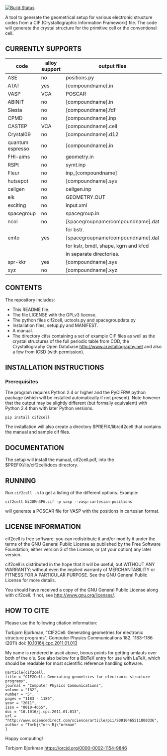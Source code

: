 [![Build Status](https://github.com/torbjornbjorkman/cif2cell/workflows/ci/badge.svg)](https://github.com/torbjornbjorkman/cif2cell/actions)

A tool to generate the geometrical setup for various electronic
structure codes from a CIF (Crystallographic Information
Framework) file. The code will generate the crystal structure for
the primitive cell or the conventional cell.

## CURRENTLY SUPPORTS

|code           | alloy support |   output files|
|---------------|---------|-----------------------------------|
|ASE            |   no    | positions.py|
|ATAT           |  yes    | [compoundname].in|
|VASP           |  VCA    | POSCAR|
|ABINIT         |   no    | [compoundname].in|
|Siesta         |   no    | [compoundname].fdf|
|CPMD           |   no    | [compoundname].inp|
|CASTEP         |  VCA    | [compoundname].cell|
|Crystal09      |   no    | [compoundname].d12|
|quantum espresso|  no    | [compoundname].in|
|FHI-aims       |   no    | geometry.in|
|RSPt           |   no    | symt.inp|
|Fleur          |   no    | inp_[compoundname]|
|hutsepot       |   no    | [compoundname].sys|
|cellgen        |   no    | cellgen.inp|
|elk            |   no    | GEOMETRY.OUT|
|exciting       |   no    | input.xml|
|spacegroup     |   no    | spacegroup.in|
|ncol           |   no    | [spacegroupname/compoundname].dat|
|               |         | for bstr.|
|emto           |   yes   | [spacegroupname/compoundname].dat|
|               |         | for kstr, bmdl, shape, kgrn and kfcd|
|               |         | in separate directories.|
|spr-kkr        |   yes   | [compoundname].sys|
|xyz            |   no    | [compoundname].xyz|


## CONTENTS

The repository includes:

* This README file.
* The file LICENSE with the GPLv3 license.
* The python files cif2cell, uctools.py and spacegroupdata.py
* Installation files, setup.py and MANIFEST.
* A manual.
* The directory cifs/ containing a set of example CIF files
  as well as the crystal structures of the full periodic table
  from COD, the Crystallography Open Database <http://www.crystallography.net>
  and also a few from ICSD (with permission).


## INSTALLATION INSTRUCTIONS

### Prerequisites

The program requires Python 2.4 or higher and the PyCIFRW python package (which
will be installed automatically if not present).
Note however that the output may be slightly different (but formally
equivalent) with Python 2.4 than with later Python versions.


```
pip install cif2cell
```

The installation will also create a directory $PREFIX/lib/cif2cell
that contains the manual and sample cif files.


## DOCUMENTATION

The setup will install the manual, cif2cell.pdf, into the
$PREFIX/lib/cif2cell/docs directory.


## RUNNING

Run `cif2cell -h` to get a listing of the different options.
Example:

```
cif2cell Ni20Mn3P6.cif -p vasp --vasp-cartesian-positions
```

will generate a POSCAR file for VASP with the positions in cartesian format.


## LICENSE INFORMATION

cif2cell is free software: you can redistribute it and/or modify
it under the terms of the GNU General Public License as published by
the Free Software Foundation, either version 3 of the License, or
(at your option) any later version.

cif2cell is distributed in the hope that it will be useful,
but WITHOUT ANY WARRANTY; without even the implied warranty of
MERCHANTABILITY or FITNESS FOR A PARTICULAR PURPOSE.  See the
GNU General Public License for more details.

You should have received a copy of the GNU General Public License
along with cif2cell.  If not, see <http://www.gnu.org/licenses/>.

## HOW TO CITE

Please use the following citation information:

Torbjorn Bjorkman, "CIF2Cell: Generating geometries for electronic structure programs",
Computer Physics Communications 182, 1183-1186 (2011)
doi: [10.1016/j.cpc.2011.01.013](https://doi.org/10.1016/j.cpc.2011.01.013)

My name is rendered in ascii above, bonus points for getting umlauts over both of the o's.
See also below for a BibTeX entry for use with LaTeX, which should be readable
for most scientific reference handling software.

```
@article{cif2cell,
title = "CIF2Cell: Generating geometries for electronic structure programs",
journal = "Computer Physics Communications",
volume = "182",
number = "5",
pages = "1183 - 1186",
year = "2011",
issn = "0010-4655",
doi = "10.1016/j.cpc.2011.01.013",
url = "http://www.sciencedirect.com/science/article/pii/S0010465511000336",
author = "Torbj\"orn Bj\"orkman"
}
```




Happy computing!

Torbjorn Bjorkman
https://orcid.org/0000-0002-1154-9846
